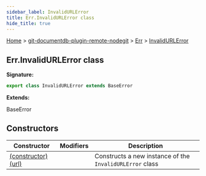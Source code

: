 ```yaml
---
sidebar_label: InvalidURLError
title: Err.InvalidURLError class
hide_title: true
---
```


[Home](./index.md) &gt; [git-documentdb-plugin-remote-nodegit](./git-documentdb-plugin-remote-nodegit.md) &gt; [Err](./git-documentdb-plugin-remote-nodegit.err.md) &gt; [InvalidURLError](./git-documentdb-plugin-remote-nodegit.err.invalidurlerror.md)

## Err.InvalidURLError class


<b>Signature:</b>

```typescript
export class InvalidURLError extends BaseError 
```
<b>Extends:</b>

BaseError

## Constructors

|  Constructor | Modifiers | Description |
|  --- | --- | --- |
|  [(constructor)(url)](./git-documentdb-plugin-remote-nodegit.err.invalidurlerror._constructor_.md) |  | Constructs a new instance of the <code>InvalidURLError</code> class |

